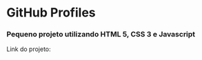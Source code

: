 <h1>GitHub Profiles</h1>

<h3>Pequeno projeto utilizando HTML 5, CSS 3 e Javascript</h3>

<p>Link do projeto: </p>
